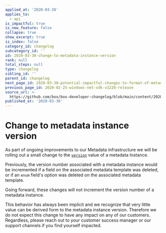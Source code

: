 ```yaml
---
applied_at: '2020-03-30'
applies_to:
  - api
is_impactful: true
is_new_feature: false
collapse: true
show_excerpt: true
is_index: false
category_id: changelog
subcategory_id: ''
id: 2020-03-30-change-to-metadata-instance-version
rank: null
total_steps: null
type: changelog
sibling_id: ''
parent_id: changelog
next_page_id: 2020-03-30-potential-impactful-changes-to-format-of-metadata-date-fields
previous_page_id: 2020-02-25-windows-net-sdk-v3220-release
source_url: >-
  https://github.com/box/box-developer-changelog/blob/main/content/2020/03-30-change-to-metadata-instance-version.md
published_at: '2020-03-30'
---
```

# Change to metadata instance version

As part of ongoing improvements to our Metadata infrastructure we will be
rolling out a small change to the [`version`](r:/metadata/#param-$version) value
of a metadata Instance.

<!-- more -->

Previously, the version number associated with a metadata instance would be
incremented if a field on the associated metadata template was deleted, or if an
`enum` field's option was deleted on the associated metadata template.

Going forward, these changes will not increment the version number of a metadata
instance.

This behavior has always been implicit and we recognize that very little value
can be derived form to the metadata instance version. Therefore we do not expect
this change to have any impact on any of our customers. Regardless, please reach
out to your customer success manager or our support channels if you find
yourself impacted.
